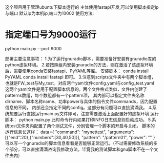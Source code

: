 
这个项目用于管理ubuntu下脚本运行的
主体使用fastapi开发,可以使用脚本指定ip与端口
默认ip为本机ip,端口为10002
使用方法:
# 指定端口号为9000运行
python main.py --port 9000


部署主要注意事项：
1.为了运行gnuradio脚本，需要准备好安装有gnuradio库的python虚拟环境。
2.若按照组内安装gnuradio的方法，则在激活了该虚拟环境后，需要使用conda安装fastapi、PyYAML等库。
安装脚本：
conda install PyYAML
conda install fastapi
即可。
3.注意到scripts文件夹中有两个脚本组，也就是FW_test与My_test，对应两个yaml文件config.yaml与config_test.yaml
这两个yaml文件是用于配置脚本信息的，两个文件格式类似，文件内创建了patterns数组，每个数组都有一个pattern项，
其内部可以指定文件夹名称dirname、脚本名称name、功率power与具体的指令文件commands，因为配置信息的不同，
内部还会指定不同的config。这部分有问题可以直接滴滴我。
4.系统想要运行直接运行main.py文件即可，注意需要激活上面配置好的虚拟环境
运行脚本：
python main.py
此时命令行内如果打印INFO日志信息则启动成功。
5.系统test文件夹内配置了两个测试文件，分别管理一个脚本的开启与关闭。
脚本的运行信息长这样：
data={
        "command": "mynettest",
        "arguments": [{"end":20},{"numbers":[30,40,50]}],
        "pattern": "/pattern01",
        "power": ""
    }
可以写一个gnuradio的脚本信息看看是否能够正常运行。（不过需要修改系统的多个部分，可以直接滴滴咨询我修改方法，毕竟我的测试脚本和gnu脚本不在一个文件夹内）


